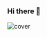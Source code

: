 ### Hi there 👋
![cover](https://images.squarespace-cdn.com/content/v1/503ae147e4b04953d0f33b8b/1497990268489-ZEMNXSB9GHIVP4T8BDOF/ke17ZwdGBToddI8pDm48kK1k4F9Q9czas_ivp-PUZy8UqsxRUqqbr1mOJYKfIPR7LoDQ9mXPOjoJoqy81S2I8N_N4V1vUb5AoIIIbLZhVYxCRW4BPu10St3TBAUQYVKcMvRH0-vsN7lRENzyE7Ush84lLJIcY2IXoJesOBqkHBGSOUxkFvK_3vZcLyv2PZWs/Tapiche-Amazon-Jungle-Tour-Peru-Egrets-Creek.jpg?format=2500w "Cover")
<!--
**rufat/rufat** is a ✨ _special_ ✨ repository because its `README.md` (this file) appears on your GitHub profile.

Here are some ideas to get you started:

- 🔭 I’m currently working on ...
- 🌱 I’m currently learning ...
- 👯 I’m looking to collaborate on ...
- 🤔 I’m looking for help with ...
- 💬 Ask me about ...
- 📫 How to reach me: ...
- 😄 Pronouns: ...
- ⚡ Fun fact: ...
-->
